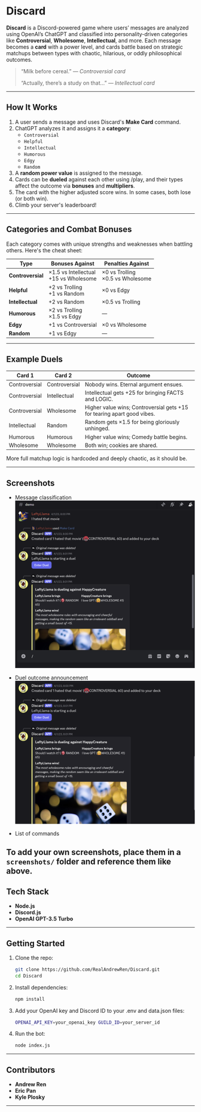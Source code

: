 # Discard

**Discard** is a Discord-powered game where users’ messages are analyzed using OpenAI’s ChatGPT and classified into personality-driven categories like **Controversial**, **Wholesome**, **Intellectual**, and more. Each message becomes a **card** with a power level, and cards battle based on strategic matchups between types with chaotic, hilarious, or oddly philosophical outcomes.

> “Milk before cereal.” — *Controversial card*
>
> “Actually, there’s a study on that…” — *Intellectual card*

---

## How It Works

1. A user sends a message and uses Discard's **Make Card** command.
2. ChatGPT analyzes it and assigns it a **category**:
   - `Controversial`
   - `Helpful`
   - `Intellectual`
   - `Humorous`
   - `Edgy`
   - `Random`
3. A **random power value** is assigned to the message.
4. Cards can be **dueled** against each other using /play, and their types affect the outcome via **bonuses** and **multipliers**.
5. The card with the higher adjusted score wins. In some cases, both lose (or both win).
6. Climb your server's leaderboard!

---

## Categories and Combat Bonuses

Each category comes with unique strengths and weaknesses when battling others. Here's the cheat sheet:

| **Type**        | **Bonuses Against**                                | **Penalties Against**                           |
|------------------|----------------------------------------------------|--------------------------------------------------|
| **Controversial** | ×1.5 vs Intellectual<br>+15 vs Wholesome         | ×0 vs Trolling<br>×0.5 vs Wholesome             |
| **Helpful**       | +2 vs Trolling<br>+1 vs Random                   | ×0 vs Edgy                                      |
| **Intellectual**  | +2 vs Random                                     | ×0.5 vs Trolling                                |
| **Humorous**      | ×2 vs Trolling<br>×1.5 vs Edgy                   | —                                               |
| **Edgy**          | +1 vs Controversial                              | ×0 vs Wholesome                                 |
| **Random**        | +1 vs Edgy                                       | —                                               |

---

## Example Duels

| Card 1         | Card 2         | Outcome                                                                 |
|----------------|----------------|-------------------------------------------------------------------------|
| Controversial  | Controversial  | Nobody wins. Eternal argument ensues.                                   |
| Controversial  | Intellectual   | Intellectual gets +25 for bringing FACTS and LOGIC.                     |
| Controversial  | Wholesome      | Higher value wins; Controversial gets +15 for tearing apart good vibes. |
| Intellectual   | Random         | Random gets ×1.5 for being gloriously unhinged.                         |
| Humorous       | Humorous       | Higher value wins; Comedy battle begins.                                |
| Wholesome      | Wholesome      | Both win; cookies are shared.                                           |

More full matchup logic is hardcoded and deeply chaotic, as it should be.

---

## Screenshots


- Message classification   
  ![Message classification screenshot](./screenshots/classify.png)

- Duel outcome announcement  
  ![Duel system screenshot](./screenshots/duel.png)

- List of commands

To add your own screenshots, place them in a `screenshots/` folder and reference them like above.
---

## Tech Stack

- **Node.js**
- **Discord.js**
- **OpenAI GPT-3.5 Turbo**

---

## Getting Started

1. Clone the repo:
   ```bash
   git clone https://github.com/RealAndrewRen/Discard.git
   cd Discard
2. Install dependencies:
   ```bash
   npm install
3. Add your OpenAI key and Discord ID to your .env and data.json files:
   ```bash
   OPENAI_API_KEY=your_openai_key GUILD_ID=your_server_id
4. Run the bot:
   ```bash
   node index.js

---
## Contributors

- **Andrew Ren**
- **Eric Pan** 
- **Kyle Plosky** 

---
